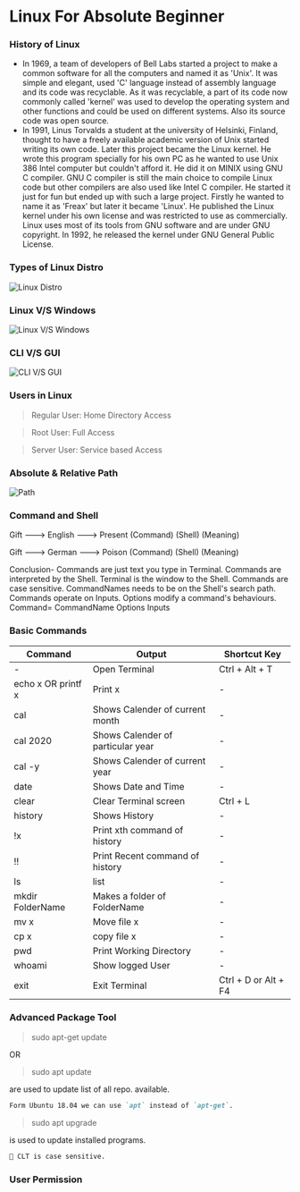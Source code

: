 # Linux For Absolute Beginner

### History of Linux
+ In 1969, a team of developers of Bell Labs started a project to make a common software for all the computers and named it as 'Unix'. It was simple and elegant, used 'C' language instead of assembly language and its code was recyclable. As it was recyclable, a part of its code now commonly called 'kernel' was used to develop the operating system and other functions and could be used on different systems. Also its source code was open source.
+ In 1991, Linus Torvalds a student at the university of Helsinki, Finland, thought to have a freely available academic version of Unix started writing its own code. Later this project became the Linux kernel. He wrote this program specially for his own PC as he wanted to use Unix 386 Intel computer but couldn't afford it. He did it on MINIX using GNU C compiler. GNU C compiler is still the main choice to compile Linux code but other compilers are also used like Intel C compiler. He started it just for fun but ended up with such a large project. Firstly he wanted to name it as 'Freax' but later it became 'Linux'. He published the Linux kernel under his own license and was restricted to use as commercially. Linux uses most of its tools from GNU software and are under GNU copyright. In 1992, he released the kernel under GNU General Public License.

### Types of Linux Distro

![Linux Distro](https://tellmeinsimpleterms.files.wordpress.com/2013/07/linux-tree.png)

### Linux V/S Windows

![Linux V/S Windows](https://cdn.educba.com/academy/wp-content/uploads/2018/08/Linux-vs-Windows-Server-1.jpg)

### CLI V/S GUI

![CLI V/S GUI](https://pediaa.com/wp-content/uploads/2018/07/Difference-Between-GUI-and-CLI-Comparison-Summary.jpg)

### Users in Linux

> Regular User: Home Directory Access

> Root User: Full Access
 
> Server User: Service based Access

### Absolute & Relative Path

![Path](https://1.bp.blogspot.com/-UQ7-sWd_J4w/WmhKIFx7_fI/AAAAAAAAHIE/tixi5SsyI5YzoJygq_JQKL50axe2cAcrQCLcBGAs/s1600/Untitled.png)

### Command and Shell

Gift         ---> English          ---> Present
(Command)	  (Shell)		(Meaning)

Gift         ---> German           ---> Poison
(Command)	  (Shell)		(Meaning)


Conclusion-
Commands are just text you type in Terminal.
Commands are interpreted by the Shell.
Terminal is the window to the Shell.
Commands are case sensitive.
CommandNames needs to be on the Shell's search path.
Commands operate on Inputs.
Options modify a command's behaviours.
Command= CommandName Options Inputs

### Basic Commands
|Command|Output|Shortcut Key|
|-------|------|------------|
|-|Open Terminal|Ctrl + Alt + T|
|echo x OR printf x|Print x|-|
|cal|Shows Calender of current month|-|
|cal 2020|Shows Calender of particular year|-|
|cal -y|Shows Calender of current year|-|
|date|Shows Date and Time|-|
|clear|Clear Terminal screen|Ctrl + L|
|history|Shows History|-|
|!x |Print xth command of history|-|
|!!|Print Recent command of history|-|
|ls|list|-|
|mkdir FolderName|Makes a folder of FolderName|-|
|mv x|Move file x|-|
|cp x|copy file x|-|
|pwd|Print Working Directory|-|
|whoami|Show logged User|-|
|exit|Exit Terminal|Ctrl + D or Alt + F4|

### Advanced Package Tool

> sudo apt-get update

  OR

> sudo apt update

  are used to update list of all repo. available.
```markdown
Form Ubuntu 18.04 we can use `apt` instead of `apt-get`.
```

> sudo apt upgrade

is used to update installed programs.

```markdown
🌟 CLT is case sensitive.
```

### User Permission
